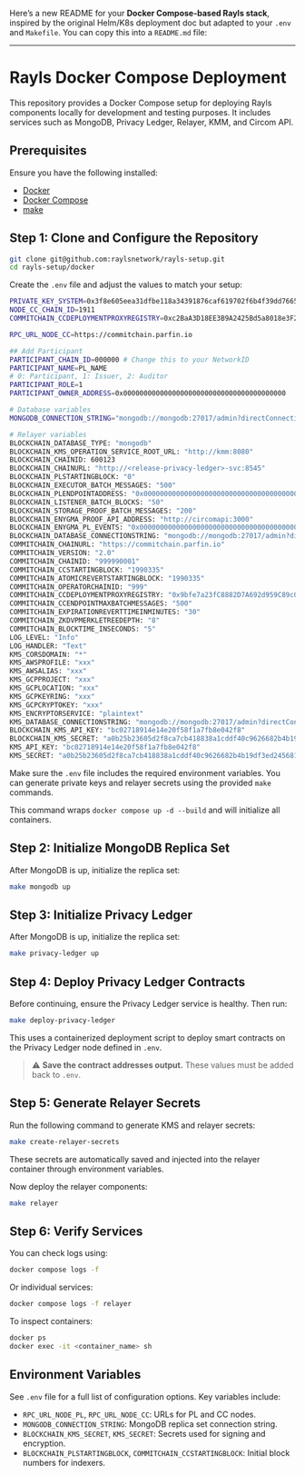 Here’s a new README for your **Docker Compose-based Rayls stack**, inspired by the original Helm/K8s deployment doc but adapted to your `.env` and `Makefile`. You can copy this into a `README.md` file:

---

# Rayls Docker Compose Deployment

This repository provides a Docker Compose setup for deploying Rayls components locally for development and testing purposes. It includes services such as MongoDB, Privacy Ledger, Relayer, KMM, and Circom API.

## Prerequisites

Ensure you have the following installed:

* [Docker](https://www.docker.com/)
* [Docker Compose](https://docs.docker.com/compose/)
* [make](https://www.gnu.org/software/make/)

## Step 1: Clone and Configure the Repository

```bash
git clone git@github.com:raylsnetwork/rayls-setup.git
cd rayls-setup/docker
```

Create the `.env` file and adjust the values to match your setup:

```bash
PRIVATE_KEY_SYSTEM=0x3f8e605eea31dfbe118a34391876caf619702f6b4f39dd7665db4ca7609322cb
NODE_CC_CHAIN_ID=1911
COMMITCHAIN_CCDEPLOYMENTPROXYREGISTRY=0xc2BaA3D18EE3B9A2425Bd5a8018e3F2f1171cDd2

RPC_URL_NODE_CC=https://commitchain.parfin.io

## Add Participant
PARTICIPANT_CHAIN_ID=000000 # Change this to your NetworkID
PARTICIPANT_NAME=PL_NAME
# 0: Participant, 1: Issuer, 2: Auditor
PARTICIPANT_ROLE=1
PARTICIPANT_OWNER_ADDRESS=0x0000000000000000000000000000000000000000

# Database variables
MONGODB_CONNECTION_STRING="mongodb://mongodb:27017/admin?directConnection=true&replicaSet=rs0"

# Relayer variables
BLOCKCHAIN_DATABASE_TYPE: "mongodb"
BLOCKCHAIN_KMS_OPERATION_SERVICE_ROOT_URL: "http://kmm:8080"
BLOCKCHAIN_CHAINID: 600123
BLOCKCHAIN_CHAINURL: "http://<release-privacy-ledger>-svc:8545"
BLOCKCHAIN_PLSTARTINGBLOCK: "0"
BLOCKCHAIN_EXECUTOR_BATCH_MESSAGES: "500"
BLOCKCHAIN_PLENDPOINTADDRESS: "0x0000000000000000000000000000000000000000"
BLOCKCHAIN_LISTENER_BATCH_BLOCKS: "50"
BLOCKCHAIN_STORAGE_PROOF_BATCH_MESSAGES: "200"
BLOCKCHAIN_ENYGMA_PROOF_API_ADDRESS: "http://circomapi:3000"
BLOCKCHAIN_ENYGMA_PL_EVENTS: "0x0000000000000000000000000000000000000000"
BLOCKCHAIN_DATABASE_CONNECTIONSTRING: "mongodb://mongodb:27017/admin?directConnection=true&replicaSet=rs0"
COMMITCHAIN_CHAINURL: "https://commitchain.parfin.io"
COMMITCHAIN_VERSION: "2.0"
COMMITCHAIN_CHAINID: "999990001"
COMMITCHAIN_CCSTARTINGBLOCK: "1990335"
COMMITCHAIN_ATOMICREVERTSTARTINGBLOCK: "1990335"
COMMITCHAIN_OPERATORCHAINID: "999"
COMMITCHAIN_CCDEPLOYMENTPROXYREGISTRY: "0x9bfe7a23fC8882D7A692d959C89c0c2A7266bfED"
COMMITCHAIN_CCENDPOINTMAXBATCHMESSAGES: "500"
COMMITCHAIN_EXPIRATIONREVERTTIMEINMINUTES: "30"
COMMITCHAIN_ZKDVPMERKLETREEDEPTH: "8"
COMMITCHAIN_BLOCKTIME_INSECONDS: "5"
LOG_LEVEL: "Info"
LOG_HANDLER: "Text"
KMS_CORSDOMAIN: "*"
KMS_AWSPROFILE: "xxx"
KMS_AWSALIAS: "xxx"
KMS_GCPPROJECT: "xxx"
KMS_GCPLOCATION: "xxx"
KMS_GCPKEYRING: "xxx"
KMS_GCPCRYPTOKEY: "xxx"
KMS_ENCRYPTORSERVICE: "plaintext"
KMS_DATABASE_CONNECTIONSTRING: "mongodb://mongodb:27017/admin?directConnection=true&replicaSet=rs0"
BLOCKCHAIN_KMS_API_KEY: "bc02718914e14e20f58f1a7fb8e042f8"
BLOCKCHAIN_KMS_SECRET: "a0b25b23605d2f8ca7cb418838a1cddf40c9626682b4b19df3ed245681cc6a5a"
KMS_API_KEY: "bc02718914e14e20f58f1a7fb8e042f8"
KMS_SECRET: "a0b25b23605d2f8ca7cb418838a1cddf40c9626682b4b19df3ed245681cc6a5a"
```

Make sure the `.env` file includes the required environment variables. You can generate private keys and relayer secrets using the provided `make` commands.

This command wraps `docker compose up -d --build` and will initialize all containers.

## Step 2: Initialize MongoDB Replica Set

After MongoDB is up, initialize the replica set:

```bash
make mongodb up
```

## Step 3: Initialize Privacy Ledger

After MongoDB is up, initialize the replica set:

```bash
make privacy-ledger up
```

## Step 4: Deploy Privacy Ledger Contracts

Before continuing, ensure the Privacy Ledger service is healthy. Then run:

```bash
make deploy-privacy-ledger
```

This uses a containerized deployment script to deploy smart contracts on the Privacy Ledger node defined in `.env`.

> ⚠️ **Save the contract addresses output.** These values must be added back to `.env`.

## Step 5: Generate Relayer Secrets

Run the following command to generate KMS and relayer secrets:

```bash
make create-relayer-secrets
```

These secrets are automatically saved and injected into the relayer container through environment variables.

Now deploy the relayer components:

```bash
make relayer
```

## Step 6: Verify Services

You can check logs using:

```bash
docker compose logs -f
```

Or individual services:

```bash
docker compose logs -f relayer
```

To inspect containers:

```bash
docker ps
docker exec -it <container_name> sh
```

## Environment Variables

See `.env` file for a full list of configuration options. Key variables include:

* `RPC_URL_NODE_PL`, `RPC_URL_NODE_CC`: URLs for PL and CC nodes.
* `MONGODB_CONNECTION_STRING`: MongoDB replica set connection string.
* `BLOCKCHAIN_KMS_SECRET`, `KMS_SECRET`: Secrets used for signing and encryption.
* `BLOCKCHAIN_PLSTARTINGBLOCK`, `COMMITCHAIN_CCSTARTINGBLOCK`: Initial block numbers for indexers.
